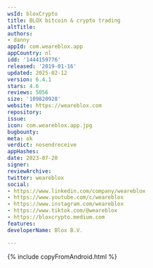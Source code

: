 ```yaml
---
wsId: bloxCrypto
title: BLOX bitcoin & crypto trading
altTitle: 
authors:
- danny
appId: com.weareblox.app
appCountry: nl
idd: '1444159776'
released: '2019-01-16'
updated: 2025-02-12
version: 6.4.1
stars: 4.6
reviews: 5056
size: '109820928'
website: https://weareblox.com
repository: 
issue: 
icon: com.weareblox.app.jpg
bugbounty: 
meta: ok
verdict: nosendreceive
appHashes: 
date: 2023-07-20
signer: 
reviewArchive: 
twitter: weareblox
social:
- https://www.linkedin.com/company/weareblox
- https://www.youtube.com/c/weareblox
- https://www.instagram.com/weareblox
- https://www.tiktok.com/@weareblox
- https://bloxcrypto.medium.com
features: 
developerName: Blox B.V.

---
```


{% include copyFromAndroid.html %}